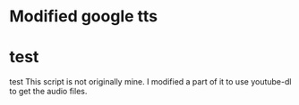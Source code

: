 # Modified google tts
<h1>test</h1> test
This script is not originally mine.
I modified a part of it to use youtube-dl to get the audio files.
